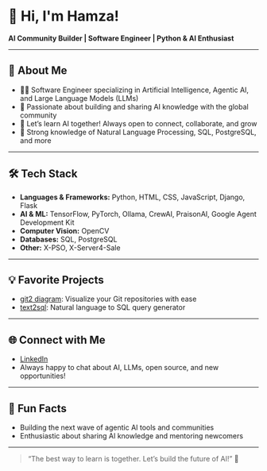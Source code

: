 # 👋 Hi, I'm Hamza! 

**AI Community Builder | Software Engineer | Python & AI Enthusiast**

---

## 🚀 About Me

- 👨‍💻 Software Engineer specializing in Artificial Intelligence, Agentic AI, and Large Language Models (LLMs)
- 🧠 Passionate about building and sharing AI knowledge with the global community
- 💬 Let’s learn AI together! Always open to connect, collaborate, and grow
- 📝 Strong knowledge of Natural Language Processing, SQL, PostgreSQL, and more

---

## 🛠️ Tech Stack

- **Languages & Frameworks:** Python, HTML, CSS, JavaScript, Django, Flask
- **AI & ML:** TensorFlow, PyTorch, Ollama, CrewAI, PraisonAI, Google Agent Development Kit
- **Computer Vision:** OpenCV
- **Databases:** SQL, PostgreSQL
- **Other:** X-PSO, X-Server4-Sale

---

## 💡 Favorite Projects

- [git2 diagram](https://github.com/hamza-0987/git2-diagram): Visualize your Git repositories with ease
- [text2sql](https://github.com/hamza-0987/text2sql): Natural language to SQL query generator

---

## 🌐 Connect with Me

- [LinkedIn](https://www.linkedin.com/in/hamza-075864228)
- Always happy to chat about AI, LLMs, open source, and new opportunities!

---

## 🧩 Fun Facts

- Building the next wave of agentic AI tools and communities
- Enthusiastic about sharing AI knowledge and mentoring newcomers

---

> “The best way to learn is together. Let’s build the future of AI!” 🚀
